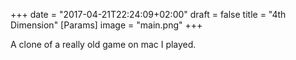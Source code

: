 +++
date = "2017-04-21T22:24:09+02:00"
draft = false
title = "4th Dimension"
[Params]
image = "main.png"
+++

A clone of a really old game on mac I played.
